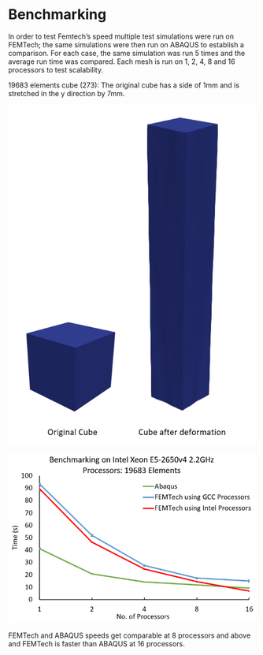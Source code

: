 # Benchmarking

In order to test Femtech’s speed multiple test simulations were run on FEMTech; the same simulations were then run on ABAQUS to establish a comparison. For each case, the same simulation was run 5 times and the average run time was compared. Each mesh is run on 1, 2, 4, 8 and 16 processors to test scalability.

19683 elements cube \(273\): The original cube has a side of 1mm and is stretched in the y direction by 7mm.

![](.gitbook/assets/cube.PNG)

![Comparison with ABAQUS](.gitbook/assets/comparison.PNG)


FEMTech and ABAQUS speeds get comparable at 8 processors and above and FEMTech is faster than ABAQUS at 16 processors.

